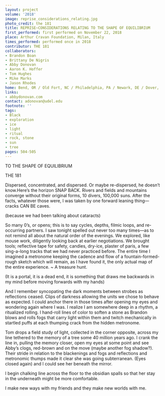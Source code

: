 ```yaml
---
layout: project
volume: '2018'
image: reprise_considerations_relating.jpg
photo_credit: the 181
title: REPRISE~CONSIDERATIONS RELATING TO THE SHAPE OF EQUILIBRIUM
first_performed: first performed on November 22, 2018
place: Arthur Cravan Foundation, Milan, Italy
times_performed: performed once in 2018
contributor: THE 181
collaborators:
- Brandon Boan
- Brittany De Nigris
- Abby Donovan
- Aaron K. Hoffer
- Tom Hughes
- Mike Marks
- Jason Rhodes
home: Bend, OR / Old Fort, NC / Philadelphia, PA / Newark, DE / Dover, DE / Minneapolis, MN / Eugene, OR
links:
- abbydonovan.com
contact: adonovan@udel.edu
footnote: ''
tags:
- Black
- exploration
- ice
- light
- ritual
- rock, stone
- sun
- tree
pages: 504-505
---
```


TO THE SHAPE OF EQUILIBRIUM

THE 181

Dispersed, concentrated, and dispersed. Or maybe re-dispersed, he doesn’t know.Here’s the horizon SNAP BACK. Rivers and fields and mountains converge without their original forms, 10 divers, 100,000 suns. After the facts, whatever those were, I was taken by one forward leaning thing—cracks CAN BE caves.

(because we had been talking about cataracts)

So many 0’s, or opens; this is to say cycles, depths, filmic loops, and re-occurring partners. I saw tonight spelled out never too many times—as to not remind all about the natural order of the evenings. We explored, like mouse work, diligently looking back at earlier negotiations. We brought tools; reflective tape for safety, candies, dry-ice, plaster of paris, a few sing-a-long tracks that we had never practiced before. The entire time I imagined a metronome keeping the cadence and flow of a fountain-formed-rough sketch which will remain, as I have found it, the only actual map of the entire experience. ~ A treasure hunt.

(It is a portal, it is a dead end, it is something that draws me backwards in my mind before moving forwards with my hands)

And I remember syncopating the dark moments between strobes as reflections ceased. Clips of darkness allowing the units we chose to behave as expected. I could anchor there in those times after opening my eyes and wondering again where I was. I realize I am somewhere deep in a rhythm, a ritualized rolling. I hand-roll lines of color to soften a stone as Brandon blows and rolls fogs that carry light within them and twitch mechanically in startled puffs at each thumping crack from the hidden metronome.

Tom drops a field study of light, collected in the corner opposite, across my line tethered to the memory of a tree some 40 million years ago. I crank the line in, pulling the memory closer, open my eyes at some point and see Abby’s clogs, red-brown and on the move (maybe another fog shadow?). Their stride in relation to the blackenings and fogs and reflections and metronomic thumps made it clear she was going subterranean. (Eyes closed again) and I could see her beneath the mirror.

I begin chalking line across the floor to the obsidian spalls so that her stay in the underneath might be more comfortable.

I make new ways with my friends and they make new worlds with me.

